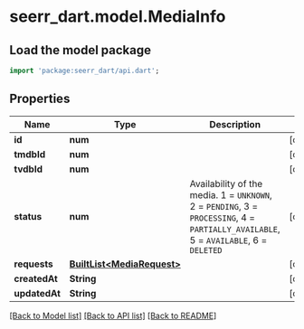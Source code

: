 # seerr_dart.model.MediaInfo

## Load the model package
```dart
import 'package:seerr_dart/api.dart';
```

## Properties
Name | Type | Description | Notes
------------ | ------------- | ------------- | -------------
**id** | **num** |  | [optional] 
**tmdbId** | **num** |  | [optional] 
**tvdbId** | **num** |  | [optional] 
**status** | **num** | Availability of the media. 1 = `UNKNOWN`, 2 = `PENDING`, 3 = `PROCESSING`, 4 = `PARTIALLY_AVAILABLE`, 5 = `AVAILABLE`, 6 = `DELETED` | [optional] 
**requests** | [**BuiltList&lt;MediaRequest&gt;**](MediaRequest.md) |  | [optional] 
**createdAt** | **String** |  | [optional] 
**updatedAt** | **String** |  | [optional] 

[[Back to Model list]](../README.md#documentation-for-models) [[Back to API list]](../README.md#documentation-for-api-endpoints) [[Back to README]](../README.md)


